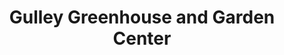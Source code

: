 ---
title: "Gulley Greenhouse and Garden Center"
url: /fort-collins/gulley-greenhouse-and-garden-center/
shop: Garten-Center
---